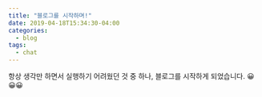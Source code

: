 ```yaml
---
title: "블로그를 시작하며!"
date: 2019-04-18T15:34:30-04:00
categories:
  - blog
tags:
  - chat
---
```


항상 생각만 하면서 실행하기 어려웠던 것 중 하나, 블로그를 시작하게 되었습니다. 😀😀😀